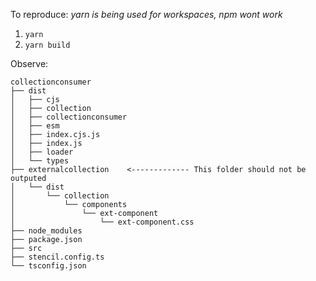 To reproduce:
_yarn is being used for workspaces, npm wont work_

1. `yarn`
2. `yarn build`

Observe:

```
collectionconsumer
├── dist
│   ├── cjs
│   ├── collection
│   ├── collectionconsumer
│   ├── esm
│   ├── index.cjs.js
│   ├── index.js
│   ├── loader
│   └── types
├── externalcollection    <------------- This folder should not be outputed
│   └── dist
│       └── collection
│           └── components
│               └── ext-component
│                   └── ext-component.css
├── node_modules
├── package.json
├── src
├── stencil.config.ts
└── tsconfig.json
```
